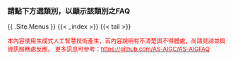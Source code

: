 ### 請點下方選類別，以顯示該類別之FAQ
{{ .Site.Menus }}
{{< _index >}}
{{< tail >}}
<p>
   <font color="red" size="2em">本內容使用生成式人工智慧技術產生，若內容說明有不清楚與不得體處，尚請見諒並與資訊服務處反應。
更多訊息可參考：<a href="https://github.com/AS-AIGC/AS-AIGFAQ" target=_blank><font color="red">https://github.com/AS-AIGC/AS-AIGFAQ</font></a></font>
</p>
